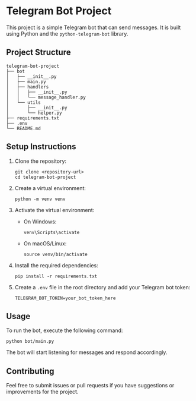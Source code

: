 # Telegram Bot Project

This project is a simple Telegram bot that can send messages. It is built using Python and the `python-telegram-bot` library.

## Project Structure

```
telegram-bot-project
├── bot
│   ├── __init__.py
│   ├── main.py
│   ├── handlers
│   │   ├── __init__.py
│   │   └── message_handler.py
│   └── utils
│       ├── __init__.py
│       └── helper.py
├── requirements.txt
├── .env
└── README.md
```

## Setup Instructions

1. Clone the repository:
   ```
   git clone <repository-url>
   cd telegram-bot-project
   ```

2. Create a virtual environment:
   ```
   python -m venv venv
   ```

3. Activate the virtual environment:
   - On Windows:
     ```
     venv\Scripts\activate
     ```
   - On macOS/Linux:
     ```
     source venv/bin/activate
     ```

4. Install the required dependencies:
   ```
   pip install -r requirements.txt
   ```

5. Create a `.env` file in the root directory and add your Telegram bot token:
   ```
   TELEGRAM_BOT_TOKEN=your_bot_token_here
   ```

## Usage

To run the bot, execute the following command:
```
python bot/main.py
```

The bot will start listening for messages and respond accordingly.

## Contributing

Feel free to submit issues or pull requests if you have suggestions or improvements for the project.